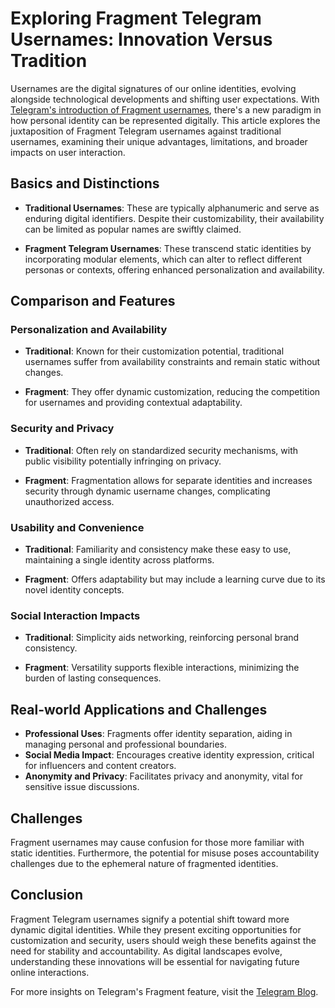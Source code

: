 # Exploring Fragment Telegram Usernames: Innovation Versus Tradition

Usernames are the digital signatures of our online identities, evolving alongside technological developments and shifting user expectations. With [Telegram's introduction of Fragment usernames](https://telegram.org/blog/fragments), there's a new paradigm in how personal identity can be represented digitally. This article explores the juxtaposition of Fragment Telegram usernames against traditional usernames, examining their unique advantages, limitations, and broader impacts on user interaction.

## Basics and Distinctions

- **Traditional Usernames**: These are typically alphanumeric and serve as enduring digital identifiers. Despite their customizability, their availability can be limited as popular names are swiftly claimed.
  
- **Fragment Telegram Usernames**: These transcend static identities by incorporating modular elements, which can alter to reflect different personas or contexts, offering enhanced personalization and availability.

## Comparison and Features

### Personalization and Availability

- **Traditional**: Known for their customization potential, traditional usernames suffer from availability constraints and remain static without changes.
  
- **Fragment**: They offer dynamic customization, reducing the competition for usernames and providing contextual adaptability.

### Security and Privacy

- **Traditional**: Often rely on standardized security mechanisms, with public visibility potentially infringing on privacy.
  
- **Fragment**: Fragmentation allows for separate identities and increases security through dynamic username changes, complicating unauthorized access.

### Usability and Convenience

- **Traditional**: Familiarity and consistency make these easy to use, maintaining a single identity across platforms.
  
- **Fragment**: Offers adaptability but may include a learning curve due to its novel identity concepts.

### Social Interaction Impacts

- **Traditional**: Simplicity aids networking, reinforcing personal brand consistency.
  
- **Fragment**: Versatility supports flexible interactions, minimizing the burden of lasting consequences.

## Real-world Applications and Challenges

- **Professional Uses**: Fragments offer identity separation, aiding in managing personal and professional boundaries.
- **Social Media Impact**: Encourages creative identity expression, critical for influencers and content creators.
- **Anonymity and Privacy**: Facilitates privacy and anonymity, vital for sensitive issue discussions.

## Challenges

Fragment usernames may cause confusion for those more familiar with static identities. Furthermore, the potential for misuse poses accountability challenges due to the ephemeral nature of fragmented identities.

## Conclusion

Fragment Telegram usernames signify a potential shift toward more dynamic digital identities. While they present exciting opportunities for customization and security, users should weigh these benefits against the need for stability and accountability. As digital landscapes evolve, understanding these innovations will be essential for navigating future online interactions.

For more insights on Telegram's Fragment feature, visit the [Telegram Blog](https://telegram.org/blog/fragments).